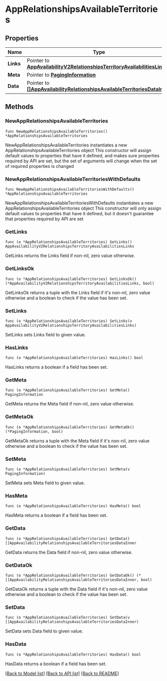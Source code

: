 # AppRelationshipsAvailableTerritories

## Properties

Name | Type | Description | Notes
------------ | ------------- | ------------- | -------------
**Links** | Pointer to [**AppAvailabilityV2RelationshipsTerritoryAvailabilitiesLinks**](AppAvailabilityV2RelationshipsTerritoryAvailabilitiesLinks.md) |  | [optional] 
**Meta** | Pointer to [**PagingInformation**](PagingInformation.md) |  | [optional] 
**Data** | Pointer to [**[]AppAvailabilityRelationshipsAvailableTerritoriesDataInner**](AppAvailabilityRelationshipsAvailableTerritoriesDataInner.md) |  | [optional] 

## Methods

### NewAppRelationshipsAvailableTerritories

`func NewAppRelationshipsAvailableTerritories() *AppRelationshipsAvailableTerritories`

NewAppRelationshipsAvailableTerritories instantiates a new AppRelationshipsAvailableTerritories object
This constructor will assign default values to properties that have it defined,
and makes sure properties required by API are set, but the set of arguments
will change when the set of required properties is changed

### NewAppRelationshipsAvailableTerritoriesWithDefaults

`func NewAppRelationshipsAvailableTerritoriesWithDefaults() *AppRelationshipsAvailableTerritories`

NewAppRelationshipsAvailableTerritoriesWithDefaults instantiates a new AppRelationshipsAvailableTerritories object
This constructor will only assign default values to properties that have it defined,
but it doesn't guarantee that properties required by API are set

### GetLinks

`func (o *AppRelationshipsAvailableTerritories) GetLinks() AppAvailabilityV2RelationshipsTerritoryAvailabilitiesLinks`

GetLinks returns the Links field if non-nil, zero value otherwise.

### GetLinksOk

`func (o *AppRelationshipsAvailableTerritories) GetLinksOk() (*AppAvailabilityV2RelationshipsTerritoryAvailabilitiesLinks, bool)`

GetLinksOk returns a tuple with the Links field if it's non-nil, zero value otherwise
and a boolean to check if the value has been set.

### SetLinks

`func (o *AppRelationshipsAvailableTerritories) SetLinks(v AppAvailabilityV2RelationshipsTerritoryAvailabilitiesLinks)`

SetLinks sets Links field to given value.

### HasLinks

`func (o *AppRelationshipsAvailableTerritories) HasLinks() bool`

HasLinks returns a boolean if a field has been set.

### GetMeta

`func (o *AppRelationshipsAvailableTerritories) GetMeta() PagingInformation`

GetMeta returns the Meta field if non-nil, zero value otherwise.

### GetMetaOk

`func (o *AppRelationshipsAvailableTerritories) GetMetaOk() (*PagingInformation, bool)`

GetMetaOk returns a tuple with the Meta field if it's non-nil, zero value otherwise
and a boolean to check if the value has been set.

### SetMeta

`func (o *AppRelationshipsAvailableTerritories) SetMeta(v PagingInformation)`

SetMeta sets Meta field to given value.

### HasMeta

`func (o *AppRelationshipsAvailableTerritories) HasMeta() bool`

HasMeta returns a boolean if a field has been set.

### GetData

`func (o *AppRelationshipsAvailableTerritories) GetData() []AppAvailabilityRelationshipsAvailableTerritoriesDataInner`

GetData returns the Data field if non-nil, zero value otherwise.

### GetDataOk

`func (o *AppRelationshipsAvailableTerritories) GetDataOk() (*[]AppAvailabilityRelationshipsAvailableTerritoriesDataInner, bool)`

GetDataOk returns a tuple with the Data field if it's non-nil, zero value otherwise
and a boolean to check if the value has been set.

### SetData

`func (o *AppRelationshipsAvailableTerritories) SetData(v []AppAvailabilityRelationshipsAvailableTerritoriesDataInner)`

SetData sets Data field to given value.

### HasData

`func (o *AppRelationshipsAvailableTerritories) HasData() bool`

HasData returns a boolean if a field has been set.


[[Back to Model list]](../README.md#documentation-for-models) [[Back to API list]](../README.md#documentation-for-api-endpoints) [[Back to README]](../README.md)


